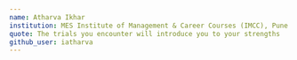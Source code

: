 ```yaml
---
name: Atharva Ikhar
institution: MES Institute of Management & Career Courses (IMCC), Pune
quote: The trials you encounter will introduce you to your strengths
github_user: iatharva
---
```

